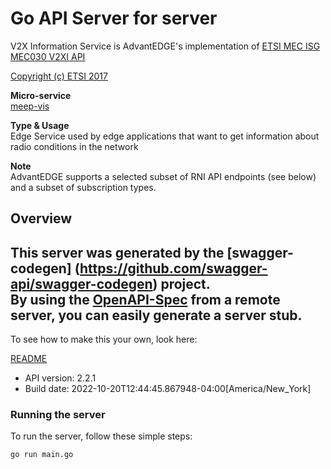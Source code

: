 # Go API Server for server

V2X Information Service is AdvantEDGE's implementation of [ETSI MEC ISG MEC030 V2XI API](http://www.etsi.org/deliver/etsi_gs/MEC/001_099/030/02.02.01_60/gs_MEC030v020201p.pdf) <p>[Copyright (c) ETSI 2017](https://forge.etsi.org/etsi-forge-copyright-notice.txt) <p>**Micro-service**<br>[meep-vis](https://github.com/InterDigitalInc/AdvantEDGE/tree/master/go-apps/meep-vis) <p>**Type & Usage**<br>Edge Service used by edge applications that want to get information about radio conditions in the network <p>**Note**<br>AdvantEDGE supports a selected subset of RNI API endpoints (see below) and a subset of subscription types.

## Overview
This server was generated by the [swagger-codegen]
(https://github.com/swagger-api/swagger-codegen) project.  
By using the [OpenAPI-Spec](https://github.com/OAI/OpenAPI-Specification) from a remote server, you can easily generate a server stub.  
-

To see how to make this your own, look here:

[README](https://github.com/swagger-api/swagger-codegen/blob/master/README.md)

- API version: 2.2.1
- Build date: 2022-10-20T12:44:45.867948-04:00[America/New_York]


### Running the server
To run the server, follow these simple steps:

```
go run main.go
```

